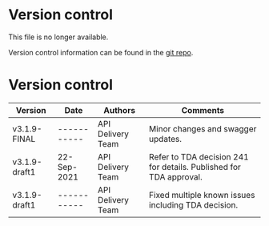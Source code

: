 # Version control

This file is no longer available.

Version control information can be found in the [git repo](https://github.com/OpenBankingUK/read-write-api-docs-pub).

# Version control

| Version |Date |Authors |Comments |
|---|---|---|---|
| v3.1.9-FINAL  | ----------- | API Delivery Team | Minor changes and swagger updates. |
| v3.1.9-draft1 | 22-Sep-2021 | API Delivery Team | Refer to TDA decision 241 for details. Published for TDA approval. |
| v3.1.9-draft1 | ----------- | API Delivery Team | Fixed multiple known issues including TDA decision. |
